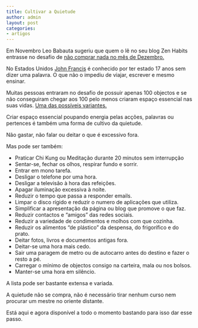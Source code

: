 ```yaml
---
title: Cultivar a Quietude
author: admin
layout: post
categories:
- artigos
---
```

Em Novembro Leo Babauta sugeriu que quem o lê no seu blog Zen Habits entrasse no desafio de [não comprar nada no mês de Dezembro.](http://zenhabits.net/buy-nada/)

No Estados Unidos [John Francis][2] é conhecido por ter estado 17 anos sem dizer uma palavra. O que não o impediu de viajar, escrever e mesmo ensinar.

Muitas pessoas entraram no desafio de possuir apenas 100 objectos e se não conseguiram chegar aos 100 pelo menos criaram espaço essencial nas suas vidas. [Uma das possíveis variantes.][3]

Criar espaço essencial poupando energia pelas acções, palavras ou pertences é também uma forma de cultivo da quietude.

Não gastar, não falar ou deitar o que é excessivo fora.

Mas pode ser também:

*   Praticar Chi Kung ou Meditação durante 20 minutos sem interrupção
*   Sentar-se, fechar os olhos, respirar fundo e sorrir.
*   Entrar em mono tarefa.
*   Desligar o telefone por uma hora.
*   Desligar a televisão à hora das refeições.
*   Apagar iluminação excessiva à noite.
*   Reduzir o tempo que passa a responder emails.
*   Limpar o disco rígido e reduzir o numero de aplicações que utiliza.
*   Simplificar a apresentação da página ou blog que promove o que faz.
*   Reduzir contactos e &#8220;amigos&#8221; das redes sociais.
*   Reduzir a variedade de condimentos e molhos com que cozinha.
*   Reduzir os alimentos &#8220;de plástico&#8221; da despensa, do frigorífico e do prato.
*   Deitar fotos, livros e documentos antigas fora.
*   Deitar-se uma hora mais cedo.
*   Sair uma paragem de metro ou de autocarro antes do destino e fazer o resto a pé.
*   Carregar o mínimo de objectos consigo na carteira, mala ou nos bolsos.
*   Manter-se uma hora em silêncio.

A lista pode ser bastante extensa e variada.

A quietude não se compra, não é necessário tirar nenhum curso nem procurar um mestre no oriente distante.

Está aqui e agora disponível a todo o momento bastando para isso dar esse passo.

 [2]: http://blog.ted.com/2008/11/05/john_francis_on/
 [3]: http://manvsdebt.com/stuff/
